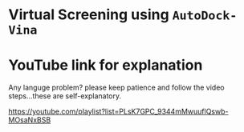 # Virtual Screening using `AutoDock-Vina`
# YouTube link for explanation
Any languge problem? please keep patience and follow the video steps...these are self-explanatory.

https://youtube.com/playlist?list=PLsK7GPC_9344mMwuuflQswb-MOsaNxBSB

